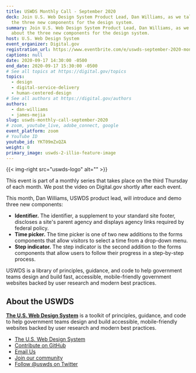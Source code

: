 ```yaml
---
title: USWDS Monthly Call - September 2020
deck: Join U.S. Web Design System Product Lead, Dan Williams, as we talk about
  the three new components for the design system.
summary: Join U.S. Web Design System Product Lead, Dan Williams, as we talk
  about the three new components for the design system.
host: U.S. Web Design System
event_organizer: Digital.gov
registration_url: https://www.eventbrite.com/e/uswds-september-2020-monthly-call-tickets-114599339710
captions: null
date: 2020-09-17 14:30:00 -0500
end_date: 2020-09-17 15:30:00 -0500
# See all topics at https://digital.gov/topics
topics:
  - design
  - digital-service-delivery
  - human-centered-design
# See all authors at https://digital.gov/authors
authors:
  - dan-williams
  - james-mejia
slug: uswds-monthly-call-september-2020
# zoom, youtube_live, adobe_connect, google
event_platform: zoom
# YouTube ID
youtube_id: YKT09mZxQZA
weight: 0
primary_image: uswds-2-illio-feature-image
---
```

{{< img-right src="uswds-logo" alt="" >}}

This event is part of a monthly series that takes place on the third Thursday of each month. We post the video on Digital.gov shortly after each event.

This month, Dan Williams, USWDS product lead, will introduce and demo three new components:

* **Identifier.** The identifier, a supplement to your  standard site footer,  discloses a site's parent agency and displays agency links required by federal policy.
* **Time picker.** The time picker is one of two new additions to the forms components that allow visitors to select a time from a drop-down menu.
* **Step indicator.** The step indicator is the second addition to the forms components that allow users to follow their progress in a step-by-step process.

USWDS is a library of principles, guidance, and code to help government teams design and build fast, accessible, mobile-friendly government websites backed by user research and modern best practices.

## About the USWDS

**[The U.S. Web Design System](https://designsystem.digital.gov/)** is a toolkit of principles, guidance, and code to help government teams design and build accessible, mobile-friendly websites backed by user research and modern best practices.

* [The U.S. Web Design System](https://designsystem.digital.gov/)
* [Contribute on GitHub](https://github.com/uswds/uswds/issues)
* [Email Us](mailto:uswds@support.digitalgov.gov)
* [Join our community](https://digital.gov/communities/uswds/)
* [Follow @uswds on Twitter](https://twitter.com/uswds)
